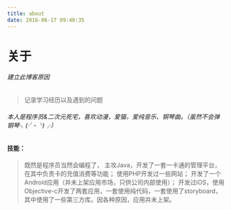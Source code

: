 ```yaml
---
title: about
date: 2016-06-17 09:40:35
---
```

关于
===
###### 建立此博客原因

> 记录学习经历以及遇到的问题

###### 本人是程序员&二次元死宅，喜欢动漫，爱猫，爱纯音乐、钢琴曲。（虽然不会弹钢琴╮(╯-╰)╭）

#### 技能：
> 既然是程序员当然会编程了，
主攻Java，开发了一套一卡通的管理平台，在其中负责卡的充值消费等功能；
使用PHP开发过一些网站；
开发了一个Android应用（并未上架应用市场，只供公司内部使用）；
开发过iOS，使用Objective-c开发了两套应用，一套使用纯代码，一套使用了storyboard，其中使用了一些第三方库。因各种原因，应用并未上架。
